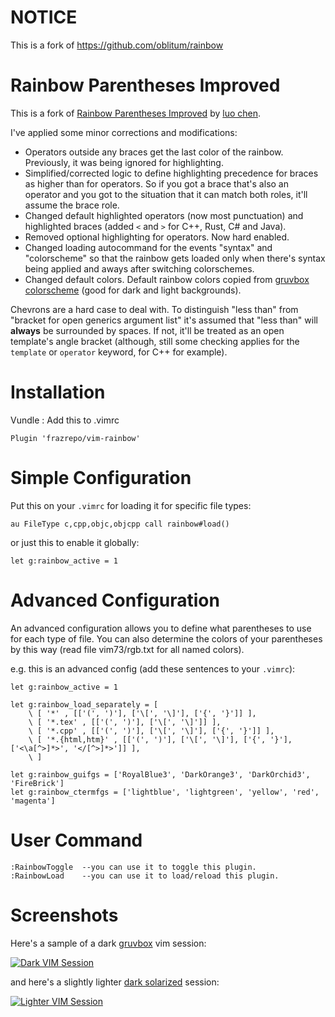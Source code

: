# NOTICE
This is a fork of https://github.com/oblitum/rainbow 

# Rainbow Parentheses Improved

This is a fork of [Rainbow Parentheses Improved](http://www.vim.org/scripts/script.php?script_id=4176) by [luo chen](http://www.vim.org/account/profile.php?user_id=53618).

I've applied some minor corrections and modifications:

* Operators outside any braces get the last color of the rainbow. Previously, it
  was being ignored for highlighting.
* Simplified/corrected logic to define highlighting precedence for braces as
  higher than for operators. So if you got a brace that's also an operator and
  you got to the situation that it can match both roles, it'll assume the brace
  role.
* Changed default highlighted operators (now most punctuation) and highlighted
  braces (added `<` and `>` for C++, Rust, C# and Java).
* Removed optional highlighting for operators. Now hard enabled.
* Changed loading autocommand for the events "syntax" and "colorscheme" so that
  the rainbow gets loaded only when there's syntax being applied and aways after
  switching colorschemes.
* Changed default colors. Default rainbow colors copied from [gruvbox colorscheme](https://github.com/morhetz/gruvbox/blob/master/colors/gruvbox.vim#L366) (good for dark and light backgrounds).

Chevrons are a hard case to deal with. To distinguish "less than" from "bracket
for open generics argument list" it's assumed that "less than" will **always**
be surrounded by spaces. If not, it'll be treated as an open template's angle
bracket (although, still some checking applies for the `template` or `operator`
keyword, for C++ for example).

# Installation

Vundle : Add this to .vimrc

```vim
Plugin 'frazrepo/vim-rainbow'
```

# Simple Configuration

Put this on your `.vimrc` for loading it for specific file types:

```vim
au FileType c,cpp,objc,objcpp call rainbow#load()
```
or just this to enable it globally:

```vim
let g:rainbow_active = 1
```

# Advanced Configuration

An advanced configuration allows you to define what parentheses to use
for each type of file. You can also determine the colors of your
parentheses by this way (read file vim73/rgb.txt for all named colors).

e.g. this is an advanced config (add these sentences to your `.vimrc`):

```vim
let g:rainbow_active = 1

let g:rainbow_load_separately = [
    \ [ '*' , [['(', ')'], ['\[', '\]'], ['{', '}']] ],
    \ [ '*.tex' , [['(', ')'], ['\[', '\]']] ],
    \ [ '*.cpp' , [['(', ')'], ['\[', '\]'], ['{', '}']] ],
    \ [ '*.{html,htm}' , [['(', ')'], ['\[', '\]'], ['{', '}'], ['<\a[^>]*>', '</[^>]*>']] ],
    \ ]

let g:rainbow_guifgs = ['RoyalBlue3', 'DarkOrange3', 'DarkOrchid3', 'FireBrick']
let g:rainbow_ctermfgs = ['lightblue', 'lightgreen', 'yellow', 'red', 'magenta']
```

# User Command
```
:RainbowToggle  --you can use it to toggle this plugin.
:RainbowLoad    --you can use it to load/reload this plugin.
```
# Screenshots

Here's a sample of a dark [gruvbox](https://github.com/morhetz/gruvbox) vim session:

<a href="http://i.imgur.com/J67VbFM.png">![Dark VIM Session](http://i.imgur.com/J67VbFM.png)</a>

and here's a slightly lighter [dark solarized](https://github.com/flazz/vim-colorschemes/blob/master/colors/solarized.vim) session:

<a href="http://i.imgur.com/j4g6L92.png">![Lighter VIM Session](http://i.imgur.com/j4g6L92.png)</a>

